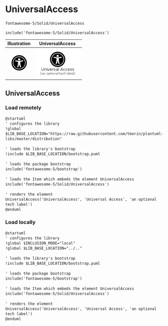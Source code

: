 # UniversalAccess


```text
fontawesome-5/Solid/UniversalAccess
```

```text
include('fontawesome-5/Solid/UniversalAccess')
```



| Illustration | UniversalAccess |
| :---: | :---: |
| ![illustration for Illustration](../../fontawesome-5/Solid/UniversalAccess.png) | ![illustration for UniversalAccess](../../fontawesome-5/Solid/UniversalAccess.Local.png) |




## UniversalAccess

### Load remotely
```plantuml
@startuml
' configures the library
!global $LIB_BASE_LOCATION="https://raw.githubusercontent.com/tmorin/plantuml-libs/master/distribution"

' loads the library's bootstrap
!include $LIB_BASE_LOCATION/bootstrap.puml

' loads the package bootstrap
include('fontawesome-5/bootstrap')

' loads the Item which embeds the element UniversalAccess
include('fontawesome-5/Solid/UniversalAccess')

' renders the element
UniversalAccess('UniversalAccess', 'Universal Access', 'an optional tech label')
@enduml
```

### Load locally
```plantuml
@startuml
' configures the library
!global $INCLUSION_MODE="local"
!global $LIB_BASE_LOCATION="../.."

' loads the library's bootstrap
!include $LIB_BASE_LOCATION/bootstrap.puml

' loads the package bootstrap
include('fontawesome-5/bootstrap')

' loads the Item which embeds the element UniversalAccess
include('fontawesome-5/Solid/UniversalAccess')

' renders the element
UniversalAccess('UniversalAccess', 'Universal Access', 'an optional tech label')
@enduml
```

